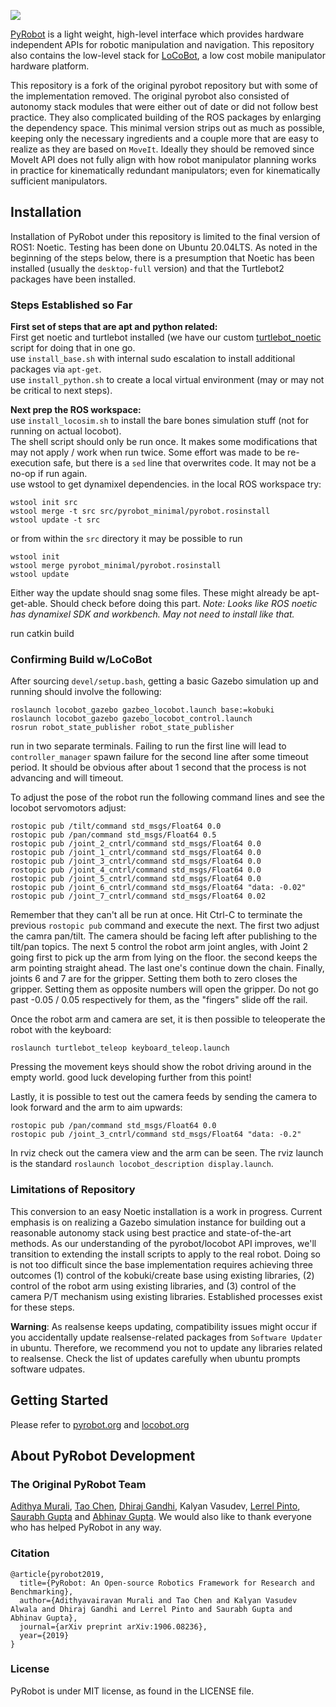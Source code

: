 <a href="https://www.pyrobot.org/"><img class="doc_vid" src="docs/website/website/static/img/pyrobot.svg"></a>

[PyRobot](https://www.pyrobot.org/) is a light weight, high-level interface which provides hardware independent APIs for robotic manipulation and navigation. This repository also contains the low-level stack for [LoCoBot](http://locobot.org), a low cost mobile manipulator hardware platform.

This repository is a fork of the original pyrobot repository but with some of the implementation removed.  The original pyrobot also consisted of autonomy stack modules that were either out of date or did not follow best practice.  They also complicated building of the ROS packages by enlarging the dependency space.  This minimal version strips out as much as possible, keeping only the necessary ingredients and a couple more that are easy to realize as they are based on `MoveIt`.  Ideally they should be removed  since MoveIt API does not fully align with how robot manipulator planning works in practice for kinematically redundant manipulators; even for kinematically sufficient manipulators.


## Installation

Installation of PyRobot under this repository is limited to the final version of ROS1: Noetic.  Testing has been done on Ubuntu 20.04LTS.  As noted in the beginning of the steps below, there is a presumption that Noetic has been installed (usually the `desktop-full` version) and that the Turtlebot2 packages have been installed.  

### Steps Established so Far

**First set of steps that are apt and python related:**<BR>
First get noetic and turtlebot installed (we have our custom [turtlebot_noetic](https://github.com/ivaROS/noetic_turtlebot) script for doing that in one go.<BR>
use `install_base.sh` with internal sudo escalation to install additional packages via `apt-get`. <BR>
use `install_python.sh` to create a local virtual environment (may or may not be critical to next steps). <BR>

**Next prep the ROS workspace:**<BR>
use `install_locosim.sh` to install the bare bones simulation stuff (not for running on actual locobot). <BR>
The shell script should only be run once.  It makes some modifications that may not apply / work when run twice. Some effort was made to be re-execution safe, but there is a `sed` line that overwrites code. It may not be a no-op if run again. <BR>
use wstool to get dynamixel dependencies. in the local ROS workspace try: <BR>
```
wstool init src 
wstool merge -t src src/pyrobot_minimal/pyrobot.rosinstall
wstool update -t src
```
or from within the `src` directory it may be possible to run
```
wstool init 
wstool merge pyrobot_minimal/pyrobot.rosinstall
wstool update 
```
Either way the update should snag some files.  These might already be apt-get-able.  Should check before doing this part. _Note: Looks like ROS noetic has dynamixel SDK and workbench. May not need to install like that._

run catkin build <BR>

### Confirming Build w/LoCoBot

After sourcing `devel/setup.bash`, getting a basic Gazebo simulation up and running should involve the following:
```
roslaunch locobot_gazebo gazbeo_locobot.launch base:=kobuki
roslaunch locobot_gazebo gazebo_locobot_control.launch
rosrun robot_state_publisher robot_state_publisher
```
run in two separate terminals.  Failing to run the first line will lead to `controller_manager` spawn failure for the second line after some timeout period.  It should be obvious after about 1 second that the process is not advancing and will timeout.

To adjust the pose of the robot run the following command lines and see the locobot servomotors adjust:
```
rostopic pub /tilt/command std_msgs/Float64 0.0
rostopic pub /pan/command std_msgs/Float64 0.5
rostopic pub /joint_2_cntrl/command std_msgs/Float64 0.0
rostopic pub /joint_1_cntrl/command std_msgs/Float64 0.0
rostopic pub /joint_3_cntrl/command std_msgs/Float64 0.0
rostopic pub /joint_4_cntrl/command std_msgs/Float64 0.0
rostopic pub /joint_5_cntrl/command std_msgs/Float64 0.0
rostopic pub /joint_6_cntrl/command std_msgs/Float64 "data: -0.02"
rostopic pub /joint_7_cntrl/command std_msgs/Float64 0.02
```
Remember that they can't all be run at once.  Hit Ctrl-C to terminate the previous `rostopic pub` command and execute the next.
The first two adjust the camra pan/tilt.  The camera should be facing left after publishing to the tilt/pan topics. The next 5 control the robot arm joint angles, with Joint 2 going first to pick up the arm from lying on the floor. the second keeps the arm pointing straight ahead. The last one's continue down the chain.  Finally, joints 6 and 7 are for the gripper.  Setting them both to zero closes the gripper.  Setting them as opposite numbers will open the gripper.  Do not go past -0.05 / 0.05 respectively for them, as the "fingers" slide off the rail.

Once the robot arm and camera are set, it is then possible to teleoperate the robot with the keyboard:
```
roslaunch turtlebot_teleop keyboard_teleop.launch
```
Pressing the movement keys should show the robot driving around in the empty world.  good luck developing further from this point!

Lastly, it is possible to test out the camera feeds by sending the camera to look forward and the arm to aim upwards:
```
rostopic pub /pan/command std_msgs/Float64 0.0
rostopic pub /joint_3_cntrl/command std_msgs/Float64 "data: -0.2"
```
In rviz check out the camera view and the arm can be seen.
The rviz launch is the standard `roslaunch locobot_description display.launch`.

### Limitations of Repository

This conversion to an easy Noetic installation is a work in progress.  Current emphasis is on realizing a Gazebo simulation instance for building out a reasonable autonomy stack using best practice and state-of-the-art methods.  As our understanding of the pyrobot/locobot API improves, we'll transition to extending the install scripts to apply to the real robot.  Doing so is not too difficult since the base implementation requires achieving three outcomes (1) control of the kobuki/create base using existing libraries, (2) control of the robot arm using existing libraries, and (3) control of the camera P/T mechanism using existing libraries.  Established processes exist for these steps.

**Warning**: As realsense keeps updating, compatibility issues might occur if you accidentally update
realsense-related packages from `Software Updater` in ubuntu. Therefore, we recommend you not to update
any libraries related to realsense. Check the list of updates carefully when ubuntu prompts software udpates.

## Getting Started
Please refer to [pyrobot.org](https://pyrobot.org/) and [locobot.org](http://locobot.org)

## About PyRobot Development
### The Original PyRobot Team

[Adithya Murali](http://adithyamurali.com/), [Tao Chen](https://taochenshh.github.io), [Dhiraj Gandhi](http://www.cs.cmu.edu/~dgandhi/), Kalyan Vasudev, [Lerrel Pinto](http://www.cs.cmu.edu/~lerrelp/), [Saurabh Gupta](http://saurabhg.web.illinois.edu) and [Abhinav Gupta](http://www.cs.cmu.edu/~abhinavg/). We would also like to thank everyone who has helped PyRobot in any way.

### Citation
```
@article{pyrobot2019,
  title={PyRobot: An Open-source Robotics Framework for Research and Benchmarking},
  author={Adithyavairavan Murali and Tao Chen and Kalyan Vasudev Alwala and Dhiraj Gandhi and Lerrel Pinto and Saurabh Gupta and Abhinav Gupta},
  journal={arXiv preprint arXiv:1906.08236},
  year={2019}
}
```
### License
PyRobot is under MIT license, as found in the LICENSE file.
